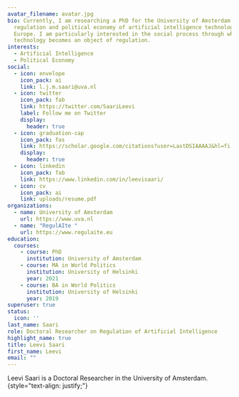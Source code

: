 ```yaml
---
avatar_filename: avatar.jpg
bio: Currently, I am researching a PhD for the University of Amsterdam on the
  regulation and political economy of artificial intelligence technologies in
  Europe. I am particularly interested in the social process through which
  technology becomes an object of regulation.
interests:
  - Artificial Intelligence
  - Political Economy
social:
  - icon: envelope
    icon_pack: ai
    link: l.j.m.saari@uva.nl
  - icon: twitter
    icon_pack: fab
    link: https://twitter.com/SaariLeevi
    label: Follow me on Twitter
    display:
      header: true
  - icon: graduation-cap
    icon_pack: fas
    link: https://scholar.google.com/citations?user=LastDSIAAAAJ&hl=fi
    display:
      header: true
  - icon: linkedin
    icon_pack: fab
    link: https://www.linkedin.com/in/leevisaari/
  - icon: cv
    icon_pack: ai
    link: uploads/resume.pdf
organizations:
  - name: University of Amsterdam
    url: https://www.uva.nl
  - name: "RegulAIte "
    url: https://www.regulaite.eu
education:
  courses:
    - course: PhD
      institution: University of Amsterdam
    - course: MA in World Politics
      institution: University of Helsinki
      year: 2021
    - course: BA in World Politics
      institution: University of Helsinki
      year: 2019
superuser: true
status:
  icon: ''
last_name: Saari
role: Doctoral Researcher on Regulation of Artificial Intelligence
highlight_name: true
title: Leevi Saari
first_name: Leevi
email: ""
---
```

Leevi Saari is a Doctoral Researcher in the University of Amsterdam.
{style="text-align: justify;"}
